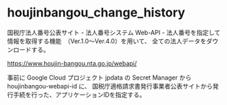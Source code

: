 # houjinbangou_change_history
国税庁法人番号公表サイト - 法人番号システム Web-API - 法人番号を指定して情報を取得する機能　（Ver.1.0～Ver.4.0）を用いて、
全ての法人データをダウンロードする。

https://www.houjin-bangou.nta.go.jp/webapi/

事前に Google Cloud プロジェクト jpdata の Secret Manager から houjinbangou-webapi-id に、
国税庁適格請求書発行事業者公表サイトから発行手続を行った、アプリケーションIDを指定する。
